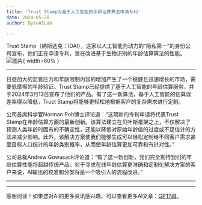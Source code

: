 ```yaml
---
title: 'Trust Stamp为基于人工智能的年龄估算算法申请专利'
date: 2024-05-28
author: ByteAILab

---
```


Trust Stamp（纳斯达克：IDAI），这家以人工智能为动力的“隐私第一”的身份公司宣布，他们正在申请专利，旨在改进基于生物识别的年龄估算算法的性能。![图片](https://ai-techpark.com/wp-content/uploads/2024/05/Trust-Stamp-960x540.jpg){ width=60% }

---
日益加大的监管压力和年龄限制内容的增加产生了一个稳健且迅速增长的市场，需要低摩擦的年龄验证。Trust Stamp已经提供了基于人工智能的年龄估算服务，并于2024年3月13日宣布了他们的产品。有了这一新算法，基于人工智能的估算误差率得以降低，Trust Stamp将能够更轻松地根据客户的复杂需求进行定制。

公司首席科学官Norman Poh博士评论道：“这项新的专利申请将代表Trust Stamp在年龄估算方面的最新创新。该算法建立在贝叶斯框架之上，不仅解决了预测人类年龄时固有的不确定性，还能以降低对原始年龄值的过度或不足估计的方法来减少影响。此外，该解决方案使我们能够生成可以轻松定制给不同客户需求甚至目标人口统计的年龄类别概率，从而使年龄估算更加可靠和有针对性。”

公司总裁Andrew Gowasack评论道：“有了这一新创新，我们完全期待我们的年龄估算性能将超越传统产品。对于寻求在线年龄估算更准确和定制化解决方案的客户来说，AI输出的校准和分类将是一个吸引人的流程改进。”

---
---
感谢阅读！如果您对AI的更多资讯感兴趣，可以查看更多AI文章：[GPTNB](https://gptnb.com)。